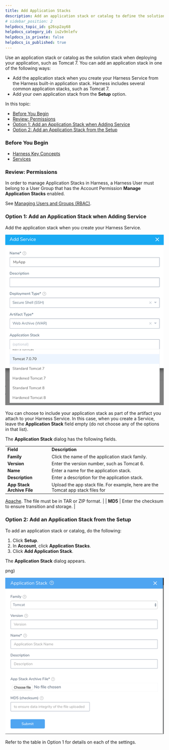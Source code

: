 ```yaml
---
title: Add Application Stacks
description: Add an application stack or catalog to define the solution stack to use when deploying your service.
# sidebar_position: 2
helpdocs_topic_id: g26sp2ay68
helpdocs_category_id: iu2v9nlefv
helpdocs_is_private: false
helpdocs_is_published: true
---
```


Use an application stack or catalog as the solution stack when deploying your application, such as Tomcat 7. You can add an application stack in one of the following ways:


* Add the application stack when you create your Harness Service from the Harness built-in application stack. Harness includes several common application stacks, such as Tomcat 7.
* Add your own application stack from the **Setup** option.


In this topic:


* [Before You Begin](#before_you_begin)
* [Review: Permissions](#review_permissions)
* [Option 1: Add an Application Stack when Adding Service](#option_1_add_an_application_stack_when_adding_service)
* [Option 2: Add an Application Stack from the Setup](#option_2_add_an_application_stack_from_the_setup)


### Before You Begin


* [Harness Key Concepts](https://docs.harness.io/article/4o7oqwih6h-harness-key-concepts)
* [Services](../../../continuous-delivery/model-cd-pipeline/setup-services/service-configuration.md)


### Review: Permissions


In order to manage Application Stacks in Harness, a Harness User must belong to a User Group that has the Account Permission **Manage Application Stacks** enabled.


See
 [Managing Users and Groups (RBAC)](../../security/access-management-howtos/users-and-permissions.md).


### Option 1: Add an Application Stack when Adding Service


Add the application stack when you create your Harness Service.

![](./static/catalog-00.png)


You can choose to include your application stack as part of the artifact you attach to your Harness Service. In this case, when you create a Service, leave the **Application Stack** field empty (do not choose any of the options in that list).





The **Application Stack** dialog has the following fields.




|  |  |
| --- | --- |
| **Field** | **Description** |
| **Family** | Click the name of the application stack family. |
| **Version** | Enter the version number, such as Tomcat 6. |
| **Name** | Enter a name for the application stack. |
| **Description** | Enter a description for the application stack. |
| **App Stack Archive File** | Upload the app stack file. For example, here are the Tomcat app stack files for
 [Apache](https://tomcat.apache.org/download-80.cgi).
The file must be in TAR or ZIP format. |
| **MD5** | Enter the checksum to ensure transition and storage. |



### Option 2: Add an Application Stack from the Setup


To add an application stack or catalog, do the following:


1. Click **Setup**.
2. In **Account**, click **Application Stacks**.
3. Click **Add Application Stack**.


The **Application Stack** dialog appears.



png)

![](./static/catalog-01.png)

Refer to the table in Option 1 for details on each of the settings.

